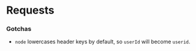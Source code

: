 # Requests


### Gotchas
* `node` lowercases header keys by default, so `userId` will become `userid`.
